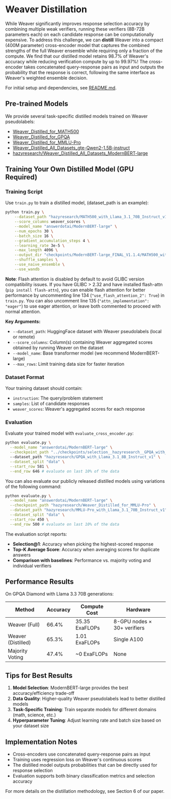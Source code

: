 # Weaver Distillation

While Weaver significantly improves response selection accuracy by combining multiple weak verifiers, running these verifiers (8B-72B parameters each) on each candidate response can be computationally expensive. To address this challenge, we can **distill** Weaver into a compact  (400M parameter) cross-encoder model that captures the combined strengths of the full Weaver ensemble while requiring only a fraction of the compute. We find that our distilled model retains 98.7% of Weaver's accuracy while reducing verification compute by up to 99.97%! The cross-encoder takes concatenated query-response pairs as input and outputs the probability that the response is correct, following the same interface as Weaver's weighted ensemble decision.

For initial setup and dependencies, see [README.md](../README.md).

## Pre-trained Models

We provide several task-specific distilled models trained on Weaver pseudolabels:

- [Weaver_Distilled_for_MATH500](https://huggingface.co/hazyresearch/Weaver_Distilled_for_MATH500)
- [Weaver_Distilled_for_GPQA](https://huggingface.co/hazyresearch/Weaver_Distilled_for_GPQA) 
- [Weaver_Distilled_for_MMLU-Pro](https://huggingface.co/hazyresearch/Weaver_Distilled_for_MMLU-Pro)
- [Weaver_Distilled_All_Datasets_gte-Qwen2-1.5B-instruct](https://huggingface.co/hazyresearch/Weaver_Distilled_All_Datasets_gte-Qwen2-1.5B-instruct)
- [hazyresearch/Weaver_Distilled_All_Datasets_ModernBERT-large](https://huggingface.co/hazyresearch/Weaver_Distilled_All_Datasets_ModernBERT-large)

## Training Your Own Distilled Model (GPU Required)

### Training Script

Use `train.py` to train a distilled model, (dataset_path is an example):

```bash
python train.py \
    --dataset_path "hazyresearch/MATH500_with_Llama_3.1_70B_Instruct_v1" \
    --score_columns weaver_scores \
    --model_name "answerdotai/ModernBERT-large" \
    --num_epochs 30 \
    --batch_size 16 \
    --gradient_accumulation_steps 4 \
    --learning_rate 3e-5 \
    --max_length 4096 \
    --output_dir "checkpoints/ModernBERT-large_FINAL_V1.1.4/MATH500_with_Llama_3.1_70B_Instruct_v1_NAIVE_ENSEMBLE_30EPOCHS" \
    --shuffle_samples \
    --use_naive_ensemble \
    --use_wandb
```

**Note**: Flash attention is disabled by default to avoid GLIBC version compatibility issues. If you have GLIBC > 2.32 and have installed flash-attn (`pip install flash-attn`), you can enable flash attention for better performance by uncommenting line 134 (`"use_flash_attention_2": True`) in `train.py`. You can also uncomment line 135 (`"attn_implementation": "eager"`) to use eager attention, or leave both commented to proceed with normal attention.

**Key Arguments:**
- `--dataset_path`: HuggingFace dataset with Weaver pseudolabels (local or remote)
- `--score_columns`: Column(s) containing Weaver aggregated scores obtained by running Weaver on the dataset
- `--model_name`: Base transformer model (we recommend ModernBERT-large)
- `--max_rows`: Limit training data size for faster iteration

### Dataset Format

Your training dataset should contain:
- `instruction`: The query/problem statement
- `samples`: List of candidate responses
- `weaver_scores`: Weaver's aggregated scores for each response

### Evaluation

Evaluate your trained model with `evaluate_cross_encoder.py`:

```bash
python evaluate.py \
  --model_name "answerdotai/ModernBERT-large" \
  --checkpoint_path "../checkpoints/selection__hazyresearch__GPQA_with_Llama_3.1_8B_Instruct_v1/20250606_140631.ckpt" \ # example path of your trained model
  --dataset_path "hazyresearch/GPQA_with_Llama_3.1_8B_Instruct_v1" \
  --dataset_split "data" \
  --start_row 581 \
  --end_row 646 # evaluate on last 10% of the data
```

You can also evaluate our publicly released distilled models using variations of the following command:

```bash
python evaluate.py \
  --model_name "answerdotai/ModernBERT-large" \
  --checkpoint_path "hazyresearch/Weaver_Distilled_for_MMLU-Pro" \
  --dataset_path "hazyresearch/MMLU-Pro_with_Llama_3.1_70B_Instruct_v1" \
  --dataset_split "data" \
  --start_row 450 \
  --end_row 500 # evaluate on last 10% of the data
```

The evaluation script reports:
- **Selection@1**: Accuracy when picking the highest-scored response
- **Top-K Average Score**: Accuracy when averaging scores for duplicate answers
- **Comparison with baselines**: Performance vs. majority voting and individual verifiers

## Performance Results

On GPQA Diamond with Llama 3.3 70B generations:

| Method | Accuracy | Compute Cost | Hardware |
|--------|----------|--------------|----------|
| Weaver (Full) | 66.4% | 35.35 ExaFLOPs | 8-GPU nodes × 30+ verifiers |
| Weaver (Distilled) | 65.3% | 1.01 ExaFLOPs | Single A100 |
| Majority Voting | 47.4% | ~0 ExaFLOPs | None |

## Tips for Best Results

1. **Model Selection**: ModernBERT-large provides the best accuracy/efficiency trade-off
2. **Data Quality**: Higher-quality Weaver pseudolabels lead to better distilled models
3. **Task-Specific Training**: Train separate models for different domains (math, science, etc.)
4. **Hyperparameter Tuning**: Adjust learning rate and batch size based on your dataset size

## Implementation Notes

- Cross-encoders use concatenated query-response pairs as input
- Training uses regression loss on Weaver's continuous scores
- The distilled model outputs probabilities that can be directly used for response selection
- Evaluation supports both binary classification metrics and selection accuracy

For more details on the distillation methodology, see Section 6 of our paper.
